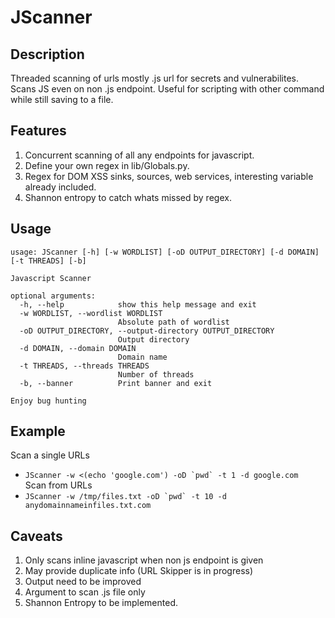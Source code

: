 # JScanner
## Description
Threaded scanning of urls mostly .js url for secrets and vulnerabilites. Scans JS even on non .js endpoint. Useful for scripting with other command while still saving to a file.

## Features
1. Concurrent scanning of all any endpoints for javascript.
2. Define your own regex in lib/Globals.py.
3. Regex for DOM XSS sinks, sources, web services, interesting variable already included.
4. Shannon entropy to catch whats missed by regex.

## Usage
```
usage: JScanner [-h] [-w WORDLIST] [-oD OUTPUT_DIRECTORY] [-d DOMAIN] [-t THREADS] [-b]

Javascript Scanner

optional arguments:
  -h, --help            show this help message and exit
  -w WORDLIST, --wordlist WORDLIST
                        Absolute path of wordlist
  -oD OUTPUT_DIRECTORY, --output-directory OUTPUT_DIRECTORY
                        Output directory
  -d DOMAIN, --domain DOMAIN
                        Domain name
  -t THREADS, --threads THREADS
                        Number of threads
  -b, --banner          Print banner and exit

Enjoy bug hunting
```

## Example
Scan a single URLs  
* ```JScanner -w <(echo 'google.com') -oD `pwd` -t 1 -d google.com```  
Scan from URLs  
* ```JScanner -w /tmp/files.txt -oD `pwd` -t 10 -d anydomainnameinfiles.txt.com```  

## Caveats
1. Only scans inline javascript when non js endpoint is given
2. May provide duplicate info (URL Skipper is in progress)
3. Output need to be improved
4. Argument to scan .js file only
5. Shannon Entropy to be implemented.
